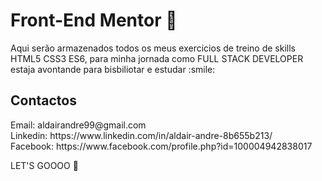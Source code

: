 # Front-End Mentor :rocket:

<p font-color=#9F7CE1  aling=rigth>
  Aqui serão armazenados todos os meus exercicios de treino de skills HTML5 CSS3 ES6, para minha jornada como FULL STACK DEVELOPER estaja avontande para bisbiliotar e estudar :smile:
</p>

## Contactos

<p>
  Email: aldairandre99@gmail.com<br>
  Linkedin: https://www.linkedin.com/in/aldair-andre-8b655b213/<br>
  Facebook: https://www.facebook.com/profile.php?id=100004942838017
</p>

LET'S GOOOO :rocket:
